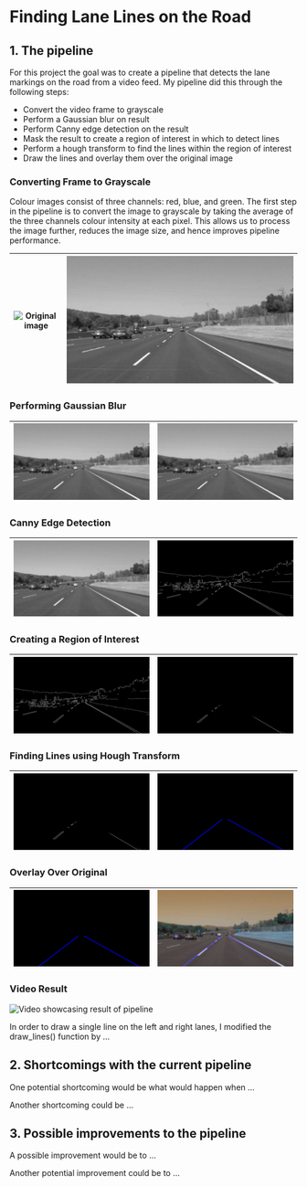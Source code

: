 # **Finding Lane Lines on the Road** 

[//]: # (Image References)

[original]: ./test_images/solidWhiteCurve.jpg "Original"
[grayscale]: ./examples/solidWhiteCurve_grayscale.jpg "Grayscale"
[gaussian]: ./examples/solidWhiteCurve_gaussian.jpg "Gaussian"
[canny]: ./examples/solidWhiteCurve_canny.jpg "Canny"
[roi]: ./examples/solidWhiteCurve_ROI.jpg "ROI"
[hough]: ./examples/solidWhiteCurve_hough.jpg "Hough"
[result_image]: ./test_images_output/solidWhiteCurve.jpg "Result"
[result_video]: ./examples/result.gif "Result"

## 1. The pipeline

For this project the goal was to create a pipeline that detects the lane markings on the road from a video feed.
My pipeline did this through the following steps:
- Convert the video frame to grayscale
- Perform a Gaussian blur on result
- Perform Canny edge detection on the result
- Mask the result to create a region of interest in which to detect lines
- Perform a hough transform to find the lines within the region of interest
- Draw the lines and overlay them over the original image

### Converting Frame to Grayscale
Colour images consist of three channels: red, blue, and green. The first step in the pipeline is to convert the image to grayscale by taking the average of the three channels colour intensity at each pixel.
This allows us to process the image further, reduces the image size, and hence improves pipeline performance.

| ![Original image][original] | ![Grayscale result][grayscale] |
|:---:|:---:|

### Performing Gaussian Blur

| ![Grayscale result][grayscale] | ![Gaussian result][gaussian] |
|:---:|:---:|

### Canny Edge Detection

| ![Gaussian result][gaussian] | ![Canny image][canny] |
|:---:|:---:|

### Creating a Region of Interest

| ![Canny image][canny] | ![ROI image][roi] |
|:---:|:---:|

### Finding Lines using Hough Transform

| ![ROI image][roi] | ![Hough image][hough] |
|:---:|:---:|

### Overlay Over Original

| ![Hough image][hough] | ![Result image][result_image] |
|:---:|:---:|

### Video Result
![Video showcasing result of pipeline][result_video]

In order to draw a single line on the left and right lanes, I modified the draw_lines() function by ...




## 2. Shortcomings with the current pipeline


One potential shortcoming would be what would happen when ... 

Another shortcoming could be ...


## 3. Possible improvements to the pipeline

A possible improvement would be to ...

Another potential improvement could be to ...
